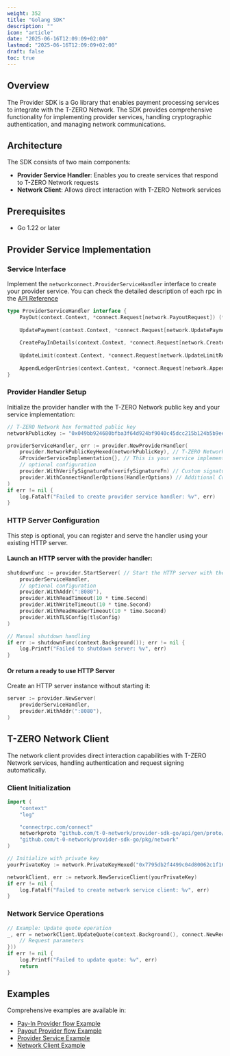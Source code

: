 ```yaml
---
weight: 352
title: "Golang SDK"
description: ""
icon: "article"
date: "2025-06-16T12:09:09+02:00"
lastmod: "2025-06-16T12:09:09+02:00"
draft: false
toc: true
---
```


## Overview

The Provider SDK is a Go library that enables payment processing services to integrate with the T-ZERO Network. The SDK provides comprehensive functionality for implementing provider services, handling cryptographic authentication, and managing network communications.

## Architecture

The SDK consists of two main components:

- **Provider Service Handler**: Enables you to create services that respond to T-ZERO Network requests
- **Network Client**: Allows direct interaction with T-ZERO Network services

## Prerequisites

- Go 1.22 or later

## Provider Service Implementation

### Service Interface

Implement the `networkconnect.ProviderServiceHandler` interface to create your provider service. You can check the 
detailed description of each rpc in the [API Reference](https://t-0-network.github.io/docs/integration-guidance/api-reference/provider/)

```go
type ProviderServiceHandler interface {
    PayOut(context.Context, *connect.Request[network.PayoutRequest]) (*connect.Response[network.PayoutResponse], error)
	
    UpdatePayment(context.Context, *connect.Request[network.UpdatePaymentRequest]) (*connect.Response[network.UpdatePaymentResponse], error)
	
    CreatePayInDetails(context.Context, *connect.Request[network.CreatePayInDetailsRequest]) (*connect.Response[network.CreatePayInDetailsResponse], error)
	
    UpdateLimit(context.Context, *connect.Request[network.UpdateLimitRequest]) (*connect.Response[network.UpdateLimitResponse], error)
	
    AppendLedgerEntries(context.Context, *connect.Request[network.AppendLedgerEntriesRequest]) (*connect.Response[network.AppendLedgerEntriesResponse], error)
}
```

### Provider Handler Setup

Initialize the provider handler with the T-ZERO Network public key and your service implementation:

```go
// T-ZERO Network hex formatted public key
networkPublicKey := "0x049bb924680bfba3f64d924bf9040c45dcc215b124b5b9ee73ca8e32c050d042c0bbd8dbb98e3929ed5bc2967f28c3a3b72dd5e24312404598bbf6c6cc47708dc7"

providerServiceHandler, err := provider.NewProviderHandler(
    provider.NetworkPublicKeyHexed(networkPublicKey), // T-ZERO Network public key
    &ProviderServiceImplementation{}, // This is your service implementation - replace with your actual implementation
    // optional configuration
    provider.WithVerifySignatureFn(verifySignatureFn) // Custom signature verification function
    provider.WithConnectHandlerOptions(HandlerOptions) // Additional Connect handler options
)
if err != nil {
    log.Fatalf("Failed to create provider service handler: %v", err)
}
```

### HTTP Server Configuration
This step is optional, you can register and serve the handler using your existing HTTP server.

#### Launch an HTTP server with the provider handler:

```go
shutdownFunc := provider.StartServer( // Start the HTTP server with the provider service handler, one-liner, you can also use your own HTTP server implementation 
    providerServiceHandler,
    // optional configuration
    provider.WithAddr(":8080"),
    provider.WithReadTimeout(10 * time.Second)
    provider.WithWriteTimeout(10 * time.Second)
    provider.WithReadHeaderTimeout(10 * time.Second)
    provider.WithTLSConfig(tlsConfig)
)

// Manual shutdown handling
if err := shutdownFunc(context.Background()); err != nil {
    log.Printf("Failed to shutdown server: %v", err)
}
```

#### Or return a ready to use HTTP Server

Create an HTTP server instance without starting it:

```go
server := provider.NewServer(
    providerServiceHandler,
    provider.WithAddr(":8080"),
)
```

## T-ZERO Network Client

The network client provides direct interaction capabilities with T-ZERO Network services, handling authentication and request signing automatically.

### Client Initialization

```go
import (
    "context"
    "log"

    "connectrpc.com/connect"
    networkproto "github.com/t-0-network/provider-sdk-go/api/gen/proto/network"
    "github.com/t-0-network/provider-sdk-go/pkg/network"
)

// Initialize with private key
yourPrivateKey := network.PrivateKeyHexed("0x7795db2f4499c04d80062c1f1614ff1e427c148e47ed23e387d62829f437b5d8")

networkClient, err := network.NewServiceClient(yourPrivateKey)
if err != nil {
    log.Fatalf("Failed to create network service client: %v", err)
}
```

### Network Service Operations

```go
// Example: Update quote operation
_, err = networkClient.UpdateQuote(context.Background(), connect.NewRequest(&networkproto.UpdateQuoteRequest{
    // Request parameters
}))
if err != nil {
    log.Printf("Failed to update quote: %v", err)
    return
}
```

## Examples

Comprehensive examples are available in:
- [Pay-In Provider flow Example](https://github.com/t-0-network/provider-sdk-go/blob/main/examples/payin_provider_flow_test.go)
- [Payout Provider flow Example](https://github.com/t-0-network/provider-sdk-go/blob/main/examples/payout_provider_flow_test.go)
- [Provider Service Example](https://github.com/t-0-network/provider-sdk-go/blob/main/examples/network_client_test.go)
- [Network Client Example](https://github.com/t-0-network/provider-sdk-go/blob/main/examples/provider_service_test.go)
